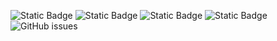 ![Static Badge](https://img.shields.io/badge/blacklists-60-000000) ![Static Badge](https://img.shields.io/badge/blacklisted-2694232-cc0000) ![Static Badge](https://img.shields.io/badge/whitelisted-2244-00CC00) ![Static Badge](https://img.shields.io/badge/streaming_blacklist-28107-000000) ![GitHub issues](https://img.shields.io/github/issues/fabriziosalmi/blacklists)
